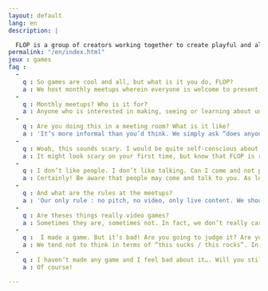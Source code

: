 ```yaml
---
layout: default
lang: en
description: |

  FLOP is a group of creators working together to create playful and alternative experiences that stray from traditional video games.<br/><br/>Around monthly meetups, we act as an incubator and open atelier, welcoming industry veterans and curious neophytes alike.
permalink: "/en/index.html"
jeux : games
faq :
  -
    q : So games are cool and all, but what is it you do, FLOP?
    a : We host monthly meetups wherein everyone is welcome to present prototypes or simply come and see what others have made. FLOP also hosts other activities related to alternative games, from workshops to exhibitions.
  -
    q : Monthly meetups? Who is it for?
    a : Anyone who is interested in making, seeing or learning about unconventional video games. No need to be a dev, nor even a gamer. No need to bring anything neither!
  -
    q : Are you doing this in a meeting room? What is it like?
    a : 'It’s more informal than you’d think. We simply ask “does anyone have a game to show?”, some people raise their hand and we’re ready to start. We first play the game on a projector (if it’s screen based), and when it’s over we have a group discussion about it. It can be feedback, or just a more open-ended discussion about the process, design, aesthetics, etc.'
  -
    q : Woah, this sounds scary. I would be quite self-conscious about doing this in front of strangers.
    a : It might look scary on your first time, but know that FLOP is recognized as a welcoming place where everything is allowed, anything from unfinished to weird, cliché, sophisticated or just broken. If you are a beginner, be assured that we will be especially interested in helping you get better.
  -
    q : I don’t like people. I don’t like talking. Can I come and not participate?
    a : Certainly! Be aware that people may come and talk to you. As long as you are friendly and civil, we should get along.
  -
    q : And what are the rules at the meetups?
    a : 'Our only rule : no pitch, no video, only live content. We should also specify that we have zero tolerance for racism, sexism, homophobia, transphobia, ableism and hate speech of any nature.'
  -
    q : Are theses things really video games?
    a : Sometimes they are, sometimes not. In fact, we don’t really care. More constructive questions would be “Why can I say that this is a video game? What do I consider a video game to be?”
  -
    q :  I made a game. But it’s bad! Are you going to judge it? Are you going to judge me?
    a : We tend not to think in terms of “this sucks / this rocks”. In fact, we are certain your game is not bad and that there is at least something interesting about it.
  -
    q : I haven’t made any game and I feel bad about it…. Will you still accept me?
    a : Of course!

---
```

